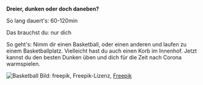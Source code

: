 **Dreier, dunken oder doch daneben?**

So lang dauert's: 60-120min

Das brauchst du: nur dich

So geht's: Nimm dir einen Basketball, oder einen anderen und laufen zu einem Basketballplatz. Vielleicht hast du auch einen Korb im Innenhof. Jetzt kannst du den besten Dunken üben und dich für die Zeit nach Corona warmspielen.

![Basketball](https://image.freepik.com/vektoren-kostenlos/hand-gezeichnet-basketballkorb-hintergrund_23-2147613511.jpg)
Bild: freepik, Freepik-Lizenz, [Freepik](https://de.freepik.com/vektoren-kostenlos/hand-gezeichnet-basketballkorb-hintergrund_1081786.htm#query=Basketball&position=34)
